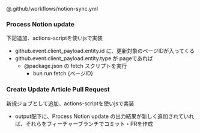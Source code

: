 @.github/workflows/notion-sync.yml

### Process Notion update

下記追加、actions-scriptを使いjsで実装

- github.event.client_payload.entity.id に、更新対象のページIDが入ってくる
- github.event.client_payload.entity.type が pageであれば
  - @package.json の fetch スクリプトを実行
    - bun run fetch {ページID}

### Create Update Article Pull Request

新規ジョブとして追加、actions-scriptを使いjsで実装

- output配下に、Process Notion update の出力結果が新しく追加されていれば、それらをフィーチャーブランチでコミット・PRを作成
